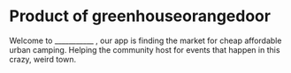 # Product of greenhouseorangedoor
 Welcome to ___________ , our app is finding the market for cheap affordable
urban camping. Helping the community host for events that happen in this crazy, weird town.
